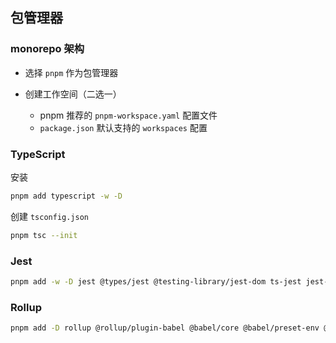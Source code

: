 ## 包管理器

### monorepo 架构

- 选择 `pnpm` 作为包管理器

- 创建工作空间（二选一）
  - pnpm 推荐的 `pnpm-workspace.yaml` 配置文件
  - `package.json` 默认支持的 `workspaces` 配置

### TypeScript

安装

```bash
pnpm add typescript -w -D
```

创建 `tsconfig.json`

```bash
pnpm tsc --init
```

### Jest
```bash
pnpm add -w -D jest @types/jest @testing-library/jest-dom ts-jest jest-environment-jsdom
```

### Rollup

```bash
pnpm add -D rollup @rollup/plugin-babel @babel/core @babel/preset-env @rollup/plugin-typescript
```


